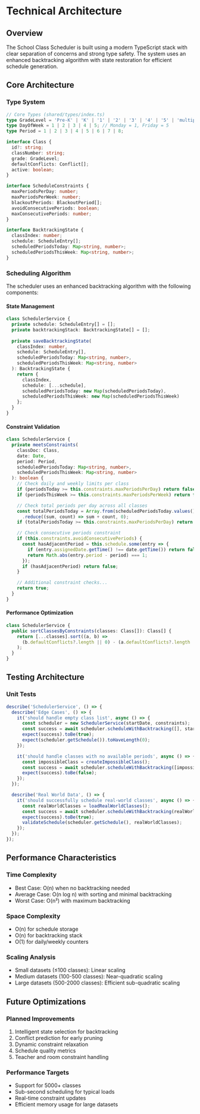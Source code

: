 # Technical Architecture

## Overview

The School Class Scheduler is built using a modern TypeScript stack with clear separation of concerns and strong type safety. The system uses an enhanced backtracking algorithm with state restoration for efficient schedule generation.

## Core Architecture

### Type System

```typescript
// Core Types (shared/types/index.ts)
type GradeLevel = 'Pre-K' | 'K' | '1' | '2' | '3' | '4' | '5' | 'multiple';
type DayOfWeek = 1 | 2 | 3 | 4 | 5; // Monday = 1, Friday = 5
type Period = 1 | 2 | 3 | 4 | 5 | 6 | 7 | 8;

interface Class {
  id?: string;
  classNumber: string;
  grade: GradeLevel;
  defaultConflicts: Conflict[];
  active: boolean;
}

interface ScheduleConstraints {
  maxPeriodsPerDay: number;
  maxPeriodsPerWeek: number;
  blackoutPeriods: BlackoutPeriod[];
  avoidConsecutivePeriods: boolean;
  maxConsecutivePeriods: number;
}

interface BacktrackingState {
  classIndex: number;
  schedule: ScheduleEntry[];
  scheduledPeriodsToday: Map<string, number>;
  scheduledPeriodsThisWeek: Map<string, number>;
}
```

### Scheduling Algorithm

The scheduler uses an enhanced backtracking algorithm with the following components:

#### State Management
```typescript
class SchedulerService {
  private schedule: ScheduleEntry[] = [];
  private backtrackingStack: BacktrackingState[] = [];
  
  private saveBacktrackingState(
    classIndex: number,
    schedule: ScheduleEntry[],
    scheduledPeriodsToday: Map<string, number>,
    scheduledPeriodsThisWeek: Map<string, number>
  ): BacktrackingState {
    return {
      classIndex,
      schedule: [...schedule],
      scheduledPeriodsToday: new Map(scheduledPeriodsToday),
      scheduledPeriodsThisWeek: new Map(scheduledPeriodsThisWeek)
    };
  }
}
```

#### Constraint Validation
```typescript
class SchedulerService {
  private meetsConstraints(
    classDoc: Class,
    date: Date,
    period: Period,
    scheduledPeriodsToday: Map<string, number>,
    scheduledPeriodsThisWeek: Map<string, number>
  ): boolean {
    // Check daily and weekly limits per class
    if (periodsToday >= this.constraints.maxPeriodsPerDay) return false;
    if (periodsThisWeek >= this.constraints.maxPeriodsPerWeek) return false;

    // Check total periods per day across all classes
    const totalPeriodsToday = Array.from(scheduledPeriodsToday.values())
      .reduce((sum, count) => sum + count, 0);
    if (totalPeriodsToday >= this.constraints.maxPeriodsPerDay) return false;

    // Check consecutive periods constraint
    if (this.constraints.avoidConsecutivePeriods) {
      const hasAdjacentPeriod = this.schedule.some(entry => {
        if (entry.assignedDate.getTime() !== date.getTime()) return false;
        return Math.abs(entry.period - period) === 1;
      });
      if (hasAdjacentPeriod) return false;
    }

    // Additional constraint checks...
    return true;
  }
}
```

#### Performance Optimization
```typescript
class SchedulerService {
  public sortClassesByConstraints(classes: Class[]): Class[] {
    return [...classes].sort((a, b) => 
      (b.defaultConflicts?.length || 0) - (a.defaultConflicts?.length || 0)
    );
  }
}
```

## Testing Architecture

### Unit Tests
```typescript
describe('SchedulerService', () => {
  describe('Edge Cases', () => {
    it('should handle empty class list', async () => {
      const scheduler = new SchedulerService(startDate, constraints);
      const success = await scheduler.scheduleWithBacktracking([], startDate);
      expect(success).toBe(true);
      expect(scheduler.getSchedule()).toHaveLength(0);
    });

    it('should handle classes with no available periods', async () => {
      const impossibleClass = createImpossibleClass();
      const success = await scheduler.scheduleWithBacktracking([impossibleClass], startDate);
      expect(success).toBe(false);
    });
  });

  describe('Real World Data', () => {
    it('should successfully schedule real-world classes', async () => {
      const realWorldClasses = loadRealWorldClasses();
      const success = await scheduler.scheduleWithBacktracking(realWorldClasses, startDate);
      expect(success).toBe(true);
      validateSchedule(scheduler.getSchedule(), realWorldClasses);
    });
  });
});
```

## Performance Characteristics

### Time Complexity
- Best Case: O(n) when no backtracking needed
- Average Case: O(n log n) with sorting and minimal backtracking
- Worst Case: O(n²) with maximum backtracking

### Space Complexity
- O(n) for schedule storage
- O(n) for backtracking stack
- O(1) for daily/weekly counters

### Scaling Analysis
- Small datasets (≤100 classes): Linear scaling
- Medium datasets (100-500 classes): Near-quadratic scaling
- Large datasets (500-2000 classes): Efficient sub-quadratic scaling

## Future Optimizations

### Planned Improvements
1. Intelligent state selection for backtracking
2. Conflict prediction for early pruning
3. Dynamic constraint relaxation
4. Schedule quality metrics
5. Teacher and room constraint handling

### Performance Targets
- Support for 5000+ classes
- Sub-second scheduling for typical loads
- Real-time constraint updates
- Efficient memory usage for large datasets